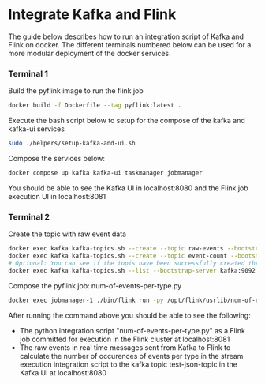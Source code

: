 # Integrate Kafka and Flink

The guide below describes how to run an integration script of Kafka and Flink on docker. The different terminals numbered below can be used for a more modular deployment of the docker services.

### Terminal 1
Build the pyflink image to run the flink job
```sh
docker build -f Dockerfile --tag pyflink:latest .
```

Execute the bash script below to setup for the compose of the kafka and kafka-ui services
```sh
sudo ./helpers/setup-kafka-and-ui.sh
```

Compose the services below:
```sh
docker compose up kafka kafka-ui taskmanager jobmanager
```
You should be able to see the Kafka UI in localhost:8080 and the Flink job execution UI in localhost:8081

### Terminal 2
Create the topic with raw event data 
```sh
docker exec kafka kafka-topics.sh --create --topic raw-events --bootstrap-server kafka:9092
docker exec kafka kafka-topics.sh --create --topic event-count --bootstrap-server kafka:9092
# Optional: You can see if the topis have been successfully created through the command:
docker exec kafka kafka-topics.sh --list --bootstrap-server kafka:9092
```

Compose the pyflink job: num-of-events-per-type.py
```sh
docker exec jobmanager-1 ./bin/flink run -py /opt/flink/usrlib/num-of-events-per-type.py --jarfile /opt/flink/usrlib/flink-sql-connector-kafka-3.0.2-1.18.jar
```

After running the command above you should be able to see the following:
- The python integration script "num-of-events-per-type.py" as a Flink job committed for execution in the Flink cluster at localhost:8081
- The raw events in real time messages sent from Kafka to Flink to calculate the number of occurences of events per type in the stream execution integration script to the kafka topic test-json-topic in the Kafka UI at localhost:8080
